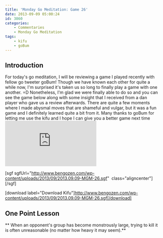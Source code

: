 ```yaml
---
title: 'Monday Go Meditation: Game 26'
date: 2013-09-09 05:00:24
id: 3860
categories:
	- Commentaries
	- Monday Go Meditation
tags:
	- kifu
	- goBum
---
```


## Introduction

For today's go meditation, I will be reviewing a game I played recently with fellow go tweeter goBum! Though we have known each other for quite a while now, I'm surprised it's taken us so long to finally play a game with one another. =D Nonetheless, I'm glad we were finally able to do so and you can see the game below along with some insight that I received from a dan player who gave us a review afterwards. There are quite a few moments where I made abysmal moves that are shameful and vulgar, but it was a fun game and I definitely learned quite a bit from it. Many thanks to goBum for letting me use the kifu and I hope I can give you a better game next time![
](http://www.bengozen.com/wp-content/uploads/2013/08/2013.08.05-MGM-21.sgf)

[sgf sgfUrl="http://www.bengozen.com/wp-content/uploads/2013/09/2013.09.09-MGM-26.sgf"  class="aligncenter"][/sgf]

[download label="Download Kifu"]http://www.bengozen.com/wp-content/uploads/2013/09/2013.09.09-MGM-26.sgf[/download]

## **One Point Lesson**

** When an opponent's group has become monstrously large, trying to kill it is often unreasonable (no matter how heavy it may seem).**